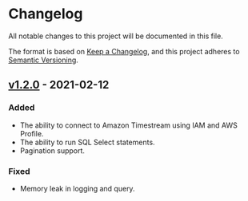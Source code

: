 # Changelog
All notable changes to this project will be documented in this file.

The format is based on [Keep a Changelog](https://keepachangelog.com/en/1.0.0/),
and this project adheres to [Semantic Versioning](https://semver.org/spec/v2.0.0.html).

## [v1.2.0](https://github.com/Bit-Quill/timestream-odbc/releases/tag/v0.0.1) - 2021-02-12
### Added
- The ability to connect to Amazon Timestream using IAM and AWS Profile.
- The ability to run SQL Select statements.
- Pagination support.
### Fixed
- Memory leak in logging and query.